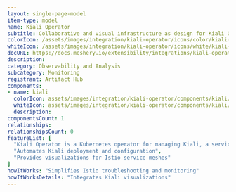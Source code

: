 ```yaml
---
layout: single-page-model
item-type: model
name: Kiali Operator
subtitle: Collaborative and visual infrastructure as design for Kiali Operator
colorIcon: /assets/images/integration/kiali-operator/icons/color/kiali-operator-color.svg
whiteIcon: /assets/images/integration/kiali-operator/icons/white/kiali-operator-white.svg
docURL: https://docs.meshery.io/extensibility/integrations/kiali-operator
description: 
category: Observability and Analysis
subcategory: Monitoring
registrant: Artifact Hub
components: 
- name: kiali
  colorIcon: assets/images/integration/kiali-operator/components/kiali/icons/color/kiali-color.svg
  whiteIcon: assets/images/integration/kiali-operator/components/kiali/icons/white/kiali-white.svg
  description: 
componentsCount: 1
relationships: 
relationshipsCount: 0
featureList: [
  "Kiali Operator is a Kubernetes operator for managing Kiali, a service mesh observability tool.",
  "Automates Kiali deployment and configuration",
  "Provides visualizations for Istio service meshes"
]
howItWorks: "Simplifies Istio troubleshooting and monitoring"
howItWorksDetails: "Integrates Kiali visualizations"
---
```


